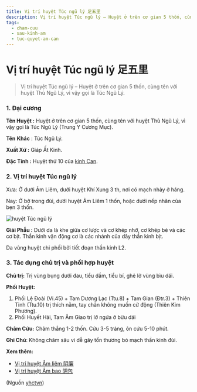 ```yaml
---
title: Vị trí huyệt Túc ngũ lý 足五里
description: Vị trí huyệt Túc ngũ lý – Huyệt ở trên cơ gian 5 thốn, cùng tên với huyệt Thủ Ngũ Lý, vì vậy gọi là Túc Ngũ Lý.
tags:
  - cham-cuu
  - sau-kinh-am
  - tuc-quyet-am-can
---
```


# Vị trí huyệt Túc ngũ lý 足五里 

> Vị trí huyệt Túc ngũ lý – Huyệt ở trên cơ gian 5 thốn, cùng tên với huyệt Thủ Ngũ Lý, vì vậy gọi là Túc Ngũ Lý.

### 1. Đại cương

**Tên Huyệt :** Huyệt ở trên cơ gian 5 thốn, cùng tên với huyệt Thủ Ngũ Lý, vì vậy gọi là Túc Ngũ Lý (Trung Y Cương Mục).

**Tên** **Khác** : Túc Ngũ Lý.

**Xuất Xứ :** Giáp Ất Kinh.

**Đặc Tính :** Huyệt thứ 10 của [kinh Can](/yhctvn/kinh-tuc-quyet-am-can).

### 2. Vị trí huyệt Túc ngũ lý

Xưa: Ở dưới Âm Liêm, dưới huyệt Khí Xung 3 th, nơi có mạch nhảy ở háng.

Nay: Ở bờ trong đùi, dưới huyệt Âm Liêm 1 thốn, hoặc dưới nếp nhăn của bẹn 3 thốn.

![huyệt Túc ngũ lý](/imgs/yhctvn/huyet-tuc-ngu-ly-300x169.jpg)

**Giải Phẫu :** Dưới da là khe giữa cơ lược và cơ khép nhỡ, cơ khép bé và các cơ bịt. Thần kinh vận động cơ là các nhánh của dây thần kinh bịt.

Da vùng huyệt chi phối bởi tiết đoạn thần kinh L2.

### 3. Tác dụng chủ trị và phối hợp huyệt

**Chủ trị:** Trị vùng bụng dưới đau, tiểu dầm, tiểu bí, ghẻ lở vùng bìu dái.

**Phối Huyệt:**

1. Phối Lệ Đoài (Vi.45) + Tam Dương Lạc (Ttu.8) + Tam Gian (Đtr.3) + Thiên Tỉnh (Ttu.10) trị thích nằm, tay chân không muốn cử động (Thiên Kim Phương).
2. Phối Huyết Hải, Tam Âm Giao trị lở ngứa ở bừu dái

**Châm Cứu:** Châm thẳng 1-2 thốn. Cứu 3-5 tráng, ôn cứu 5-10 phút.

**Ghi Chú**: Không châm sâu vì dễ gây tổn thương bó mạch thần kinh đùi.

**Xem thêm:**

* [Vị trí huyệt Âm liêm 阴廉](/yhctvn/vi-tri-huyet-am-liem-%e9%98%b4%e5%bb%89)
* [Vị trí huyệt Âm bao 阴包](/yhctvn/vi-tri-huyet-am-bao-%e9%98%b4%e5%8c%85)

(Nguồn <a href="https://yhctvn.com/vi-tri-huyet-tuc-ngu-ly-足五里/" target="_blank">yhctvn</a>)
